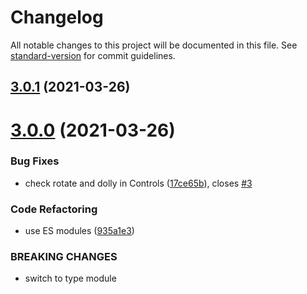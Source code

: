 # Changelog

All notable changes to this project will be documented in this file. See [standard-version](https://github.com/conventional-changelog/standard-version) for commit guidelines.

## [3.0.1](https://github.com/dmnsgn/cameras/compare/v3.0.0...v3.0.1) (2021-03-26)



# [3.0.0](https://github.com/dmnsgn/cameras/compare/v2.0.0...v3.0.0) (2021-03-26)


### Bug Fixes

* check rotate and dolly in Controls ([17ce65b](https://github.com/dmnsgn/cameras/commit/17ce65bf3ccf0ccf1b9f092415f77d0f5045639f)), closes [#3](https://github.com/dmnsgn/cameras/issues/3)


### Code Refactoring

* use ES modules ([935a1e3](https://github.com/dmnsgn/cameras/commit/935a1e31cde132d7729d2e88a865aa8356f5c646))


### BREAKING CHANGES

* switch to type module
